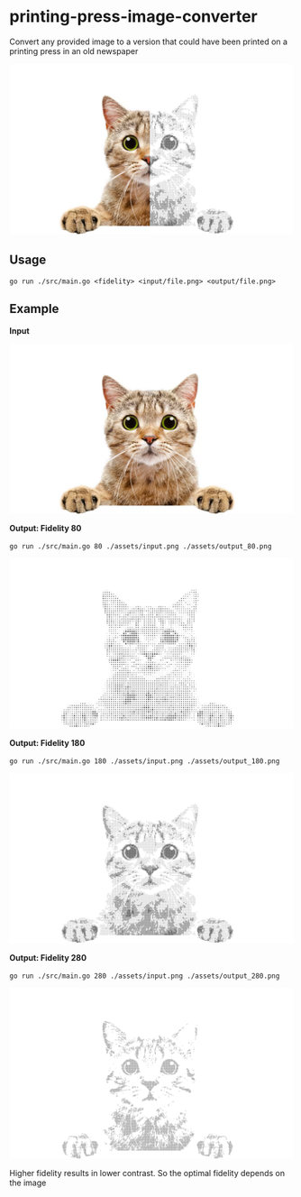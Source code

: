 # printing-press-image-converter
Convert any provided image to a version that could have been printed on a printing press in an old newspaper

![](./assets/demo.png)

## Usage

```
go run ./src/main.go <fidelity> <input/file.png> <output/file.png>
```

## Example

__Input__

![](./assets/input.png)

__Output: Fidelity 80__

`go run ./src/main.go 80 ./assets/input.png ./assets/output_80.png`

![](./assets/output_80.png)

__Output: Fidelity 180__

`go run ./src/main.go 180 ./assets/input.png ./assets/output_180.png`

![](./assets/output_180.png)

__Output: Fidelity 280__

`go run ./src/main.go 280 ./assets/input.png ./assets/output_280.png`

![](./assets/output_280.png)

Higher fidelity results in lower contrast. So the optimal fidelity depends on the image